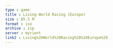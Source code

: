 ```yaml
---
type : game
title : Living World Racing (Europe)
size : 85.5 M
format : iso
archive : zip
server : myrient
link2 : Living%20World%20Racing%20%28Europe%29
---
```

